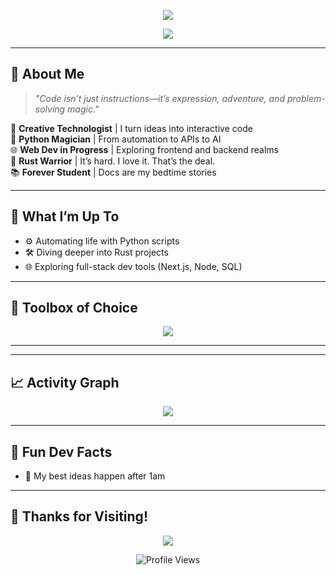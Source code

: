 
<p align="center">
  <img src="https://capsule-render.vercel.app/api?type=waving&color=0:0078D4,100:00cfff&height=200&section=header&text=Louis%20LOVES%20Coding&fontSize=50&fontAlignY=40&desc=Code%20Artist%20%7C%20Python%20Alchemist%20%7C%20Rust%20Adventurer&descAlignY=65&descAlign=50" />
</p>

<p align="center">
  <img src="https://readme-typing-svg.demolab.com?font=Fira+Code&duration=4000&pause=1000&color=00CFFF&center=true&vCenter=true&width=800&lines=Hey+there!+I'm+Louis;Student%2C+Explorer;I+code+with+curiosity;Rust+is+HARD+%F0%9F%A6%80;Let's+build+something+amazing!+%F0%9F%92%BB" />
</p>

---

## 🧠 About Me

> _"Code isn’t just instructions—it’s expression, adventure, and problem-solving magic."_  

🌟 **Creative Technologist** | I turn ideas into interactive code  
🐍 **Python Magician** | From automation to APIs to AI  
🌐 **Web Dev in Progress** | Exploring frontend and backend realms  
🦀 **Rust Warrior** | It’s hard. I love it. That’s the deal.  
📚 **Forever Student** | Docs are my bedtime stories

---

## 🚧 What I’m Up To

- ⚙️ Automating life with Python scripts
- 🛠️ Diving deeper into Rust projects
- 🌐 Exploring full-stack dev tools (Next.js, Node, SQL)
---

## 🧰 Toolbox of Choice

<p align="center">
  <img src="https://skillicons.dev/icons?i=python,js,html,css,rust,react,git,github,linux,vscode" />
</p>

---

---

## 📈 Activity Graph

<p align="center">
  <img src="https://github-readme-activity-graph.vercel.app/graph?username=Louis-LOVES-Coding&theme=tokyo-night&hide_border=true" />
</p>

---

## 🧪 Fun Dev Facts

- 🧩 My best ideas happen after 1am
---

## 🌠 Thanks for Visiting!

<p align="center">
  <img src="https://readme-typing-svg.demolab.com?font=Fira+Code&duration=3000&pause=1000&color=00FFFF&center=true&vCenter=true&width=800&lines=Keep+Learning+%F0%9F%92%AA;Keep+Breaking+%F0%9F%92%94;Keep+Coding+%F0%9F%92%BB;Keep+Smiling+%F0%9F%98%8A;Louis+was+here+%F0%9F%91%8B" />
</p>

<p align="center">
  <img src="https://komarev.com/ghpvc/?username=Louis-LOVES-Coding&style=flat-square&color=00cfff" alt="Profile Views"/>
</p>

